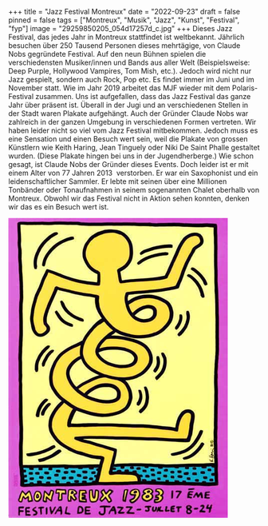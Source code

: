 +++
title = "Jazz Festival Montreux"
date = "2022-09-23"
draft = false
pinned = false
tags = ["Montreux", "Musik", "Jazz", "Kunst", "Festival", "fyp"]
image = "29259850205_054d17257d_c.jpg"
+++
Dieses Jazz Festival, das jedes Jahr in Montreux stattfindet ist weltbekannt. Jährlich besuchen über 250 Tausend Personen dieses mehrtägige, von Claude Nobs gegründete Festival. Auf den neun Bühnen spielen die verschiedensten Musiker/innen und Bands aus aller Welt (Beispielsweise: Deep Purple, Hollywood Vampires, Tom Mish, etc.). Jedoch wird nicht nur Jazz gespielt, sondern auch Rock, Pop etc. Es findet immer im Juni und im November statt. Wie im Jahr 2019 arbeitet das MJF wieder mit dem Polaris-Festival zusammen. Uns ist aufgefallen, dass das Jazz Festival das ganze Jahr über präsent ist. Überall in der Jugi und an verschiedenen Stellen in der Stadt waren Plakate aufgehängt. Auch der Gründer Claude Nobs war zahlreich in der ganzen Umgebung in verschiedenen Formen vertreten. Wir haben leider nicht so viel vom Jazz Festival mitbekommen. Jedoch muss es eine Sensation und einen Besuch wert sein, weil die Plakate von grossen Künstlern wie Keith Haring, Jean Tinguely oder Niki De Saint Phalle gestaltet wurden. (Diese Plakate hingen bei uns in der Jugendherberge.) Wie schon gesagt, ist Claude Nobs der Gründer dieses Events. Doch leider ist er mit einem Alter von 77 Jahren 2013  verstorben. Er war ein Saxophonist und ein leidenschaftlicher Sammler. Er lebte mit seinen über eine Millionen Tonbänder oder Tonaufnahmen in seinem sogenannten Chalet oberhalb von Montreux. Obwohl wir das Festival nicht in Aktion sehen konnten, denken wir das es ein Besuch wert ist.

![](5143904769_c99cea6a16_o.jpg)